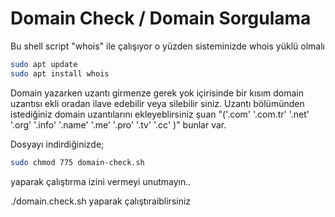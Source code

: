 # Domain Check / Domain Sorgulama

Bu shell script "whois" ile çalışıyor o yüzden sisteminizde whois yüklü olmalı
```bash
sudo apt update
sudo apt install whois
```
Domain yazarken uzantı girmenze gerek yok içirisinde bir kısım domain uzantısı ekli oradan ilave edebilir veya silebilir siniz.
Uzantı bölümünden istediğiniz domain uzantılarını ekleyeblirsiniz şuan "('.com' '.com.tr' '.net' '.org' '.info' '.name' '.me' '.pro' '.tv' '.cc' )"  bunlar var.

Dosyayı indirdiğinizde; 
```bash
sudo chmod 775 domain-check.sh
```
yaparak çalıştırma izini vermeyi unutmayın..

./domain.check.sh yaparak çalıştıraiblirsiniz 
